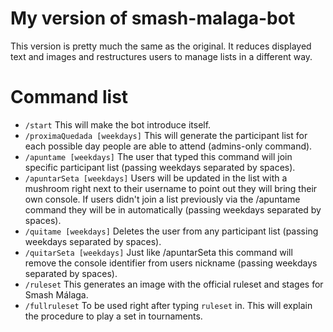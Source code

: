 # My version of smash-malaga-bot
This version is pretty much the same as the original. It reduces displayed text and images and restructures users to manage lists in a different way.

# Command list

- `/start` This will make the bot introduce itself.
- `/proximaQuedada [weekdays]` This will generate the participant list for each possible day people are able to attend (admins-only command).
- `/apuntame [weekdays]` The user that typed this command will join specific participant list (passing weekdays separated by spaces).
- `/apuntarSeta [weekdays]` Users will be updated in the list with a mushroom right next to their username to point out they will bring their own console. If users didn't join a list previously via the /apuntame command they will be in automatically (passing weekdays separated by spaces).
- `/quitame [weekdays]` Deletes the user from any participant list (passing weekdays separated by spaces).
- `/quitarSeta [weekdays]` Just like /apuntarSeta this command will remove the console identifier from users nickname (passing weekdays separated by spaces).
- `/ruleset` This generates an image with the official ruleset and stages for Smash Málaga.
- `/fullruleset` To be used right after typing `ruleset` in. This will explain the procedure to play a set in tournaments.
